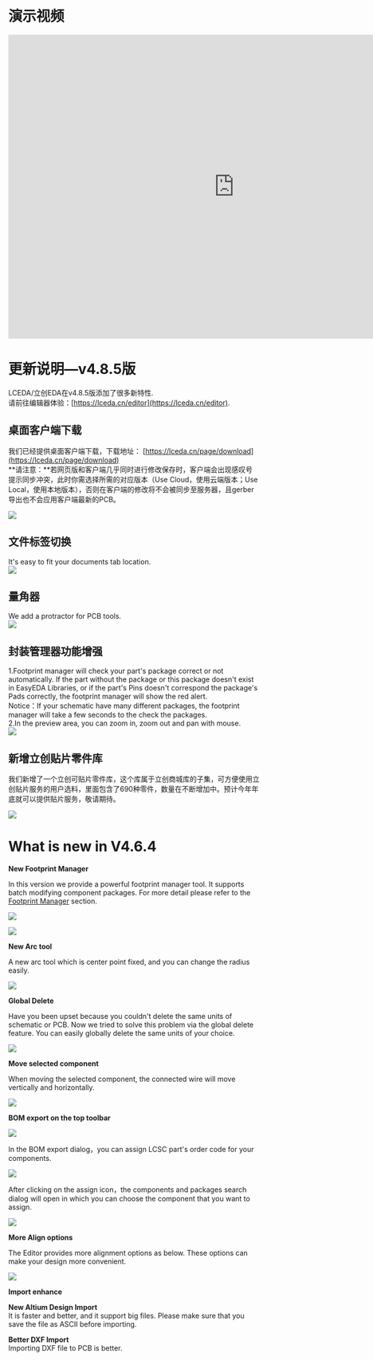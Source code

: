 
# 演示视频

<iframe frameborder="0" width="906" height="610" src="https://v.qq.com/iframe/player.html?vid=r05228zg4fw&tiny=0&auto=0" allowfullscreen></iframe>


# 更新说明—v4.8.5版
 
LCEDA/立创EDA在v4.8.5版添加了很多新特性.  
请前往编辑器体验：[https://lceda.cn/editor](https://lceda.cn/editor).


## 桌面客户端下载

我们已经提供桌面客户端下载，下载地址： [https://lceda.cn/page/download](https://lceda.cn/page/download)  
**请注意：**若网页版和客户端几乎同时进行修改保存时，客户端会出现感叹号提示同步冲突，此时你需选择所需的对应版本（Use Cloud，使用云端版本；Use Local，使用本地版本），否则在客户端的修改将不会被同步至服务器，且gerber导出也不会应用客户端最新的PCB。

![](images/283_Introduction_DesktopVersionSyncConflict.png)

## 文件标签切换

It's easy to fit your documents tab location.  
![](images/279_Introduction_EditorTabSwitch.gif)

## 量角器

We add a protractor for PCB tools.  
![](images/280_PCB_PCBTools_Protractor.gif)

## 封装管理器功能增强

1.Footprint manager will check your part's package correct or not automatically.  If the part without the package or this package doesn't exist in EasyEDA Libraries, or if the part's Pins doesn't correspond the package's Pads correctly, the footprint manager will show the red alert.   
Notice：If your schematic have many different packages, the footprint manager will take a few seconds to the check the packages.  
2.In the preview area, you can zoom in, zoom out and pan with mouse.  
![](images/281_Schematic_FootprintManagerEnhance.png)

## 新增立创贴片零件库

我们新增了一个立创可贴片零件库，这个库属于立创商城库的子集，可方便使用立创贴片服务的用户选料，里面包含了690种零件，数量在不断增加中。预计今年年底就可以提供贴片服务，敬请期待。

![](images/282_Schematic_Parts_AssemblyComponents.png)





# What is new in V4.6.4 
**New Footprint Manager**

In this version we provide a powerful footprint manager tool.
It supports batch modifying component packages. For more detail please refer to the [Footprint Manager](./Schematic.htm#Footprint-Manager) section.

![](images/264_Schematic_FootprintManager.png)

![](images/267_Schematic_FootprintManagerUI.png)


**New Arc tool**

A new arc tool which is center point fixed, and you can change the radius easily.

![](./images/269_PCB_Arc_Center.gif)

**Global Delete**

Have you been upset because you couldn't delete the same units of schematic or PCB. Now we tried to solve this problem via the global delete feature.
You can easily globally delete the same units of your choice.

![](./images/272_Introduction_Skill_GlobalDelete.png)

**Move selected component**

When moving the selected component, the connected wire will move vertically and horizontally.

![](images/273_Schematic_WireAndComponentMove.gif)

**BOM export on the top toolbar**

![](images/273_Export_BOM_Icon.png)

In the BOM export dialog，you can assign LCSC part's order code for your components.

![](images/085_Export_BOM_Assign.png)

After clicking on the assign icon，the components and packages search dialog will open in which you can choose the component that you want to assign.

![](images/274_Export_BOM_Assigned.png)


**More Align options**

The Editor provides more alignment options as below. 
These options can make your design more convenient.

![](images/275_Introduction_Align.png)


**Import enhance**

**New Altium Design Import**  
  It is faster and better, and it support big files. Please make sure that you save the file as ASCII before importing.  

**Better DXF Import**    
 Importing DXF file to PCB is better.

